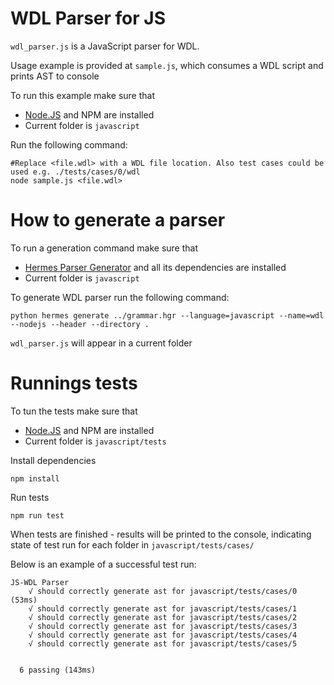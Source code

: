 # WDL Parser for JS
 
`wdl_parser.js` is a JavaScript parser for WDL.

Usage example is provided at `sample.js`, which consumes a WDL script and prints AST to console

To run this example make sure that 
* [Node.JS](https://nodejs.org/en/download/) and NPM are installed
* Current folder is `javascript`

Run the following command:

```
#Replace <file.wdl> with a WDL file location. Also test cases could be used e.g. ./tests/cases/0/wdl
node sample.js <file.wdl>
```


# How to generate a parser

To run a generation command make sure that
* [Hermes Parser Generator](https://github.com/scottfrazer/hermes#installation) and all its dependencies are installed
* Current folder is `javascript`

To generate WDL parser run the following command:

```
python hermes generate ../grammar.hgr --language=javascript --name=wdl --nodejs --header --directory .
```

`wdl_parser.js` will appear in a current folder

# Runnings tests

To tun the tests make sure that 
* [Node.JS](https://nodejs.org/en/download/) and NPM are installed
* Current folder is `javascript/tests`

Install dependencies

```
npm install
```

Run tests

```
npm run test
```

When tests are finished - results will be printed to the console, indicating state of test run for each folder in `javascript/tests/cases/`

Below is an example of a successful test run:

```
JS-WDL Parser
    √ should correctly generate ast for javascript/tests/cases/0 (53ms)
    √ should correctly generate ast for javascript/tests/cases/1
    √ should correctly generate ast for javascript/tests/cases/2
    √ should correctly generate ast for javascript/tests/cases/3
    √ should correctly generate ast for javascript/tests/cases/4
    √ should correctly generate ast for javascript/tests/cases/5


  6 passing (143ms)
```
